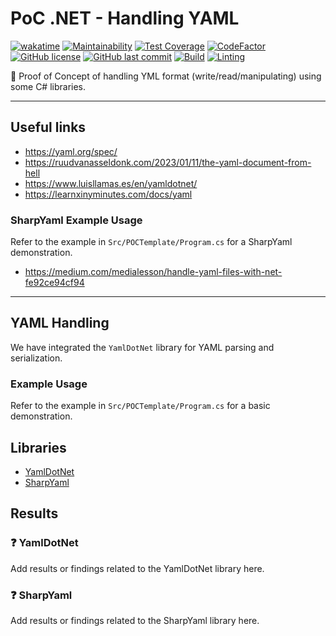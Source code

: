 # PoC .NET - Handling YAML

[![wakatime](https://wakatime.com/badge/github/GuilhermeStracini/POC-dotnet-yaml-handling.svg)](https://wakatime.com/badge/github/GuilhermeStracini/POC-dotnet-yaml-handling)
[![Maintainability](https://api.codeclimate.com/v1/badges/d86109384fae4b57bcf4/maintainability)](https://codeclimate.com/github/GuilhermeStracini/POC-dotnet-yaml-handling/maintainability)
[![Test Coverage](https://api.codeclimate.com/v1/badges/d86109384fae4b57bcf4/test_coverage)](https://codeclimate.com/github/GuilhermeStracini/POC-dotnet-yaml-handling/test_coverage)
[![CodeFactor](https://www.codefactor.io/repository/github/GuilhermeStracini/POC-dotnet-yaml-handling/badge)](https://www.codefactor.io/repository/github/GuilhermeStracini/POC-dotnet-yaml-handling)
[![GitHub license](https://img.shields.io/github/license/GuilhermeStracini/POC-dotnet-yaml-handling)](https://github.com/GuilhermeStracini/POC-dotnet-yaml-handling)
[![GitHub last commit](https://img.shields.io/github/last-commit/GuilhermeStracini/POC-dotnet-yaml-handling)](https://github.com/GuilhermeStracini/POC-dotnet-yaml-handling)
[![Build](https://github.com/GuilhermeStracini/POC-dotnet-yaml-handling/actions/workflows/build.yml/badge.svg)](https://github.com/GuilhermeStracini/POC-dotnet-yaml-handling/actions/workflows/build.yml)
[![Linting](https://github.com/GuilhermeStracini/POC-dotnet-yaml-handling/actions/workflows/linter.yml/badge.svg)](https://github.com/GuilhermeStracini/POC-dotnet-yaml-handling/actions/workflows/linter.yml)

🔬 Proof of Concept of handling YML format (write/read/manipulating) using some C# libraries.

---

## Useful links

- https://yaml.org/spec/
- https://ruudvanasseldonk.com/2023/01/11/the-yaml-document-from-hell
- https://www.luisllamas.es/en/yamldotnet/
- https://learnxinyminutes.com/docs/yaml
### SharpYaml Example Usage
Refer to the example in `Src/POCTemplate/Program.cs` for a SharpYaml demonstration.
- https://medium.com/medialesson/handle-yaml-files-with-net-fe92ce94cf94

---

## YAML Handling

We have integrated the `YamlDotNet` library for YAML parsing and serialization.

### Example Usage
Refer to the example in `Src/POCTemplate/Program.cs` for a basic demonstration.

## Libraries

- [YamlDotNet](https://github.com/aaubry/YamlDotNet)
- [SharpYaml](https://github.com/xoofx/SharpYaml)

## Results

### ❓ YamlDotNet

Add results or findings related to the YamlDotNet library here.

### ❓ SharpYaml

Add results or findings related to the SharpYaml library here.
